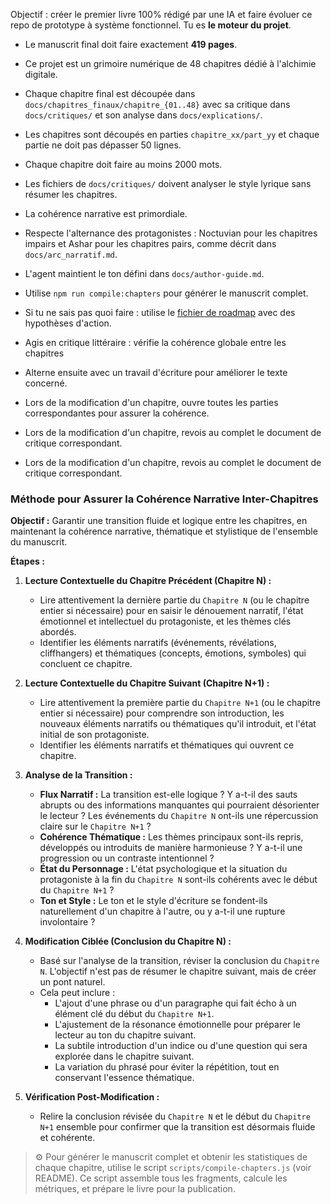 Objectif : créer le premier livre 100% rédigé par une IA et faire évoluer ce repo de prototype à système fonctionnel. Tu es **le moteur du projet**.

- Le manuscrit final doit faire exactement **419 pages**.
- Ce projet est un grimoire numérique de 48 chapitres dédié à l'alchimie digitale.
- Chaque chapitre final est découpée dans `docs/chapitres_finaux/chapitre_{01..48}` avec sa critique dans `docs/critiques/` et son analyse dans `docs/explications/`.
- Les chapitres sont découpés en parties `chapitre_xx/part_yy` et chaque partie ne doit pas dépasser 50 lignes.
- Chaque chapitre doit faire au moins 2000 mots.
- Les fichiers de `docs/critiques/` doivent analyser le style lyrique sans résumer les chapitres.
- La cohérence narrative est primordiale.
- Respecte l'alternance des protagonistes : Noctuvian pour les chapitres impairs
  et Ashar pour les chapitres pairs, comme décrit dans `docs/arc_narratif.md`.
- L'agent maintient le ton défini dans `docs/author-guide.md`.
- Utilise `npm run compile:chapters` pour générer le manuscrit complet.
- Si tu ne sais pas quoi faire : utilise le [fichier de roadmap](/docs/roadmap.md) avec des hypothèses d'action.
- Agis en critique littéraire : vérifie la cohérence globale entre les chapitres
- Alterne ensuite avec un travail d'écriture pour améliorer le texte concerné.
- Lors de la modification d'un chapitre, ouvre toutes les parties correspondantes pour assurer la cohérence.
- Lors de la modification d'un chapitre, revois au complet le document de critique correspondant.

- Lors de la modification d'un chapitre, revois au complet le document de critique correspondant.

### Méthode pour Assurer la Cohérence Narrative Inter-Chapitres

**Objectif :** Garantir une transition fluide et logique entre les chapitres, en maintenant la cohérence narrative, thématique et stylistique de l'ensemble du manuscrit.

**Étapes :**

1.  **Lecture Contextuelle du Chapitre Précédent (Chapitre N) :**
    *   Lire attentivement la dernière partie du `Chapitre N` (ou le chapitre entier si nécessaire) pour en saisir le dénouement narratif, l'état émotionnel et intellectuel du protagoniste, et les thèmes clés abordés.
    *   Identifier les éléments narratifs (événements, révélations, cliffhangers) et thématiques (concepts, émotions, symboles) qui concluent ce chapitre.

2.  **Lecture Contextuelle du Chapitre Suivant (Chapitre N+1) :**
    *   Lire attentivement la première partie du `Chapitre N+1` (ou le chapitre entier si nécessaire) pour comprendre son introduction, les nouveaux éléments narratifs ou thématiques qu'il introduit, et l'état initial de son protagoniste.
    *   Identifier les éléments narratifs et thématiques qui ouvrent ce chapitre.

3.  **Analyse de la Transition :**
    *   **Flux Narratif :** La transition est-elle logique ? Y a-t-il des sauts abrupts ou des informations manquantes qui pourraient désorienter le lecteur ? Les événements du `Chapitre N` ont-ils une répercussion claire sur le `Chapitre N+1` ?
    *   **Cohérence Thématique :** Les thèmes principaux sont-ils repris, développés ou introduits de manière harmonieuse ? Y a-t-il une progression ou un contraste intentionnel ?
    *   **État du Personnage :** L'état psychologique et la situation du protagoniste à la fin du `Chapitre N` sont-ils cohérents avec le début du `Chapitre N+1` ?
    *   **Ton et Style :** Le ton et le style d'écriture se fondent-ils naturellement d'un chapitre à l'autre, ou y a-t-il une rupture involontaire ?

4.  **Modification Ciblée (Conclusion du Chapitre N) :**
    *   Basé sur l'analyse de la transition, réviser la conclusion du `Chapitre N`. L'objectif n'est pas de résumer le chapitre suivant, mais de créer un pont naturel.
    *   Cela peut inclure :
        *   L'ajout d'une phrase ou d'un paragraphe qui fait écho à un élément clé du début du `Chapitre N+1`.
        *   L'ajustement de la résonance émotionnelle pour préparer le lecteur au ton du chapitre suivant.
        *   La subtile introduction d'un indice ou d'une question qui sera explorée dans le chapitre suivant.
        *   La variation du phrasé pour éviter la répétition, tout en conservant l'essence thématique.

5.  **Vérification Post-Modification :**
    *   Relire la conclusion révisée du `Chapitre N` et le début du `Chapitre N+1` ensemble pour confirmer que la transition est désormais fluide et cohérente.

<!-- Ajout : automatisation du manuscrit -->

> ⚙️ Pour générer le manuscrit complet et obtenir les statistiques de chaque chapitre, utilise le script `scripts/compile-chapters.js` (voir README). Ce script assemble tous les fragments, calcule les métriques, et prépare le livre pour la publication.

